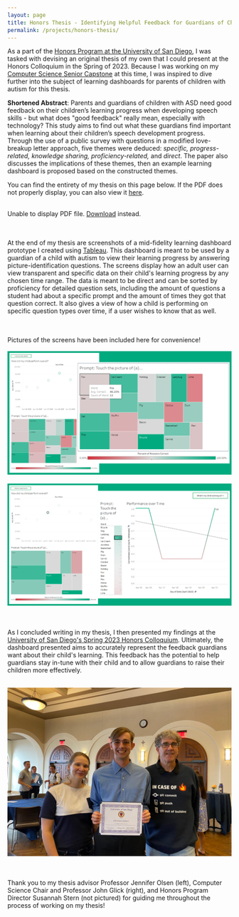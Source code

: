 ```yaml
---
layout: page
title: Honors Thesis - Identifying Helpful Feedback for Guardians of Children with Autism
permalink: /projects/honors-thesis/
---
```


As a part of the <a href = "https://www.sandiego.edu/honors/" target = "_blank"><u>Honors Program at the University of San Diego</u></a>, I was tasked with devising an original thesis of my own that I could present at the Honors Colloquium in the Spring of 2023. Because I was working on my <a href = "/projects/usd-capstone"><u>Computer Science Senior Capstone</u></a> at this time, I was inspired to dive further into the subject of learning dashboards for parents of children with autism for this thesis.

<b>Shortened Abstract</b>: Parents and guardians of children with ASD need good feedback on their children’s learning progress when developing speech skills - but what does "good feedback" really mean, especially with technology? This study aims to find out what these guardians find important when learning about their children’s speech development progress. Through the use of a public survey with questions in a modified love-breakup letter approach, five themes were deduced: <i>specific, progress-related, knowledge sharing, proficiency-related,</i> and <i>direct</i>. The paper also discusses the implications of these themes, then an example learning dashboard is proposed based on the constructed themes.


<html>
  <head>
    <title>Honors Thesis</title>
  </head>
  <body>
    <p>You can find the entirety of my thesis on this page below. If the PDF does not properly display, you can also view it <a href = "/docs/assets/honors_thesis.pdf" target = "_blank"><u>here</u></a>.<br><br>
    <object data="/docs/assets/honors_thesis.pdf" type="application/pdf" width="100%" height="500px">
      <p>Unable to display PDF file. <a href="/docs/assets/honors_thesis.pdf">Download</a> instead.</p>
    </object>


<br><br>At the end of my thesis are screenshots of a mid-fidelity learning dashboard prototype I created using <a href = "https://www.tableau.com/" target = "_blank"><u>Tableau</u></a>. This dashboard is meant to be used by a guardian of a child with autism to view their learning progress by answering picture-identification questions. The screens display how an adult user can view transparent and specific data on their child's learning progress by any chosen time range. The data is meant to be direct and can be sorted by proficiency for detailed question sets, including the amount of questions a student had about a specific prompt and the amount of times they got that question correct. It also gives a view of how a child is performing on specific question types over time, if a user wishes to know that as well.

<br><br>Pictures of the screens have been included here for convenience!<br><br>
<img src="/docs/assets/hdashboard_1.png" alt="The first set of pages from the dashboard I created for my senior project."/>
<br><br>
<img src="/docs/assets/hdashboard_2.png" alt="The second set of pages from the dashboard I created for my senior project."/>


<br><br>As I concluded writing in my thesis, I then presented my findings at the <a href = "https://drive.google.com/file/d/1jyaPHea3IanWpcwlLsQDQzkYXt8s2aCJ/view" target = "_blank"><u>University of San Diego's Spring 2023 Honors Colloquium</u></a>. Ultimately, the dashboard presented aims to accurately represent the feedback guardians want about their child's learning. This feedback has the potential to help guardians stay in-tune with their child and to allow guardians to raise their children more effectively.<br><br>


<img src="/docs/assets/honors-and-profs.jpg" alt="A picture of Christian Gideon with Professors Jennifer Olsen and John Glick from the University of San Diego."/>

<br><br>Thank you to my thesis advisor Professor Jennifer Olsen (left), Computer Science Chair and Professor John Glick (right), and Honors Program Director Susannah Stern (not pictured) for guiding me throughout the process of working on my thesis!